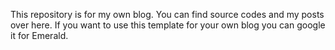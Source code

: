 This repository is for my own blog. You can find source codes and my posts over here. If you want to use this template for your own blog you can google it for Emerald.
